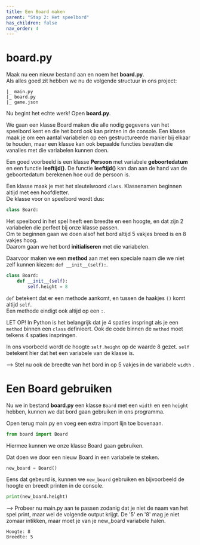 ```yaml
---
title: Een Board maken
parent: "Stap 2: Het speelbord"
has_children: false
nav_order: 4
---
```


# board.py
Maak nu een nieuw bestand aan en noem het __board.py__.  
Als alles goed zit hebben we nu de volgende structuur in ons project:
```
|_ main.py
|_ board.py
|_ game.json
```

Nu begint het echte werk!
Open __board.py__.

We gaan een klasse Board maken die alle nodig gegevens van het speelbord kent en die het bord ook kan printen in de console.
Een klasse maak je om een aantal variabelen op een gestructureerde manier bij elkaar te houden, maar een klasse kan ook bepaalde functies bevatten die vanalles met die variabelen kunnen doen.

Een goed voorbeeld is een klasse __Persoon__ met variabele __geboortedatum__ en een functie __leeftijd()__.
De functie __leeftijd()__ kan dan aan de hand van de geboortedatum berekenen hoe oud de persoon is.


Een klasse maak je met het sleutelwoord `class`.
Klassenamen beginnen altijd met een hoofdletter.  
De klasse voor on speelbord wordt dus:  
```python
class Board:
```


Het speelbord in het spel heeft een breedte en een hoogte, en dat zijn 2 variabelen die perfect bij onze klasse passen.  
Om te beginnen gaan we doen alsof het bord altijd 5 vakjes breed is en 8 vakjes hoog.  
Daarom gaan we het bord __initialiseren__ met die variabelen.

Daarvoor maken we een __method__ aan met een speciale naam die we niet zelf kunnen kiezen: `def __init__(self):`.
```python
class Board:
    def __init__(self):
        self.height = 8
```

`def` betekent dat er een methode aankomt, en tussen de haakjes `()` komt altijd `self`.  
Een methode eindigt ook altijd op een `:`.

LET OP! In Python is het belangrijk dat je 4 spaties inspringt als je een `method` binnen een `class` definieert.
Ook de code binnen de `method` moet telkens 4 spaties inspringen.

In ons voorbeeld wordt de hoogte `self.height` op de waarde 8 gezet.
`self` betekent hier dat het een variabele van de klasse is.

--> Stel nu ook de breedte van het bord in op 5 vakjes in de variabele `width` .


# Een Board gebruiken
Nu we in bestand __board.py__ een klasse `Board` met een `width` en een `height` hebben, kunnen we dat bord gaan gebruiken in ons programma.

Open terug main.py en voeg een extra import lijn toe bovenaan.  

```python
from board import Board
```

Hiermee kunnen we onze klasse Board gaan gebruiken.

Dat doen we door een nieuw Board in een variabele te steken.

```python
new_board = Board()
```

Eens dat gebeurd is, kunnen we `new_board` gebruiken en bijvoorbeeld de hoogte en breedt printen in de console.

```python
print(new_board.height)
```

--> Probeer nu main.py aan te passen zodanig dat je niet de naam van het spel print, maar wel de volgende output krijgt.
De '5' en '8' mag je niet zomaar intikken, maar moet je van je new_board variabele halen. 
```
Hoogte: 8
Breedte: 5
```
